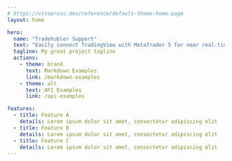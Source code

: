```yaml
---
# https://vitepress.dev/reference/default-theme-home-page
layout: home

hero:
  name: "Tradehubler Support"
  text: "Easily connect TradingView with MetaTrader 5 for near real-time data synchronization and automated trading. Our platform offers seamless integration, allowing you to execute trades directly from TradingView strategy to Metatrader 5"
  tagline: My great project tagline
  actions:
    - theme: brand
      text: Markdown Examples
      link: /markdown-examples
    - theme: alt
      text: API Examples
      link: /api-examples

features:
  - title: Feature A
    details: Lorem ipsum dolor sit amet, consectetur adipiscing elit
  - title: Feature B
    details: Lorem ipsum dolor sit amet, consectetur adipiscing elit
  - title: Feature C
    details: Lorem ipsum dolor sit amet, consectetur adipiscing elit
---
```


